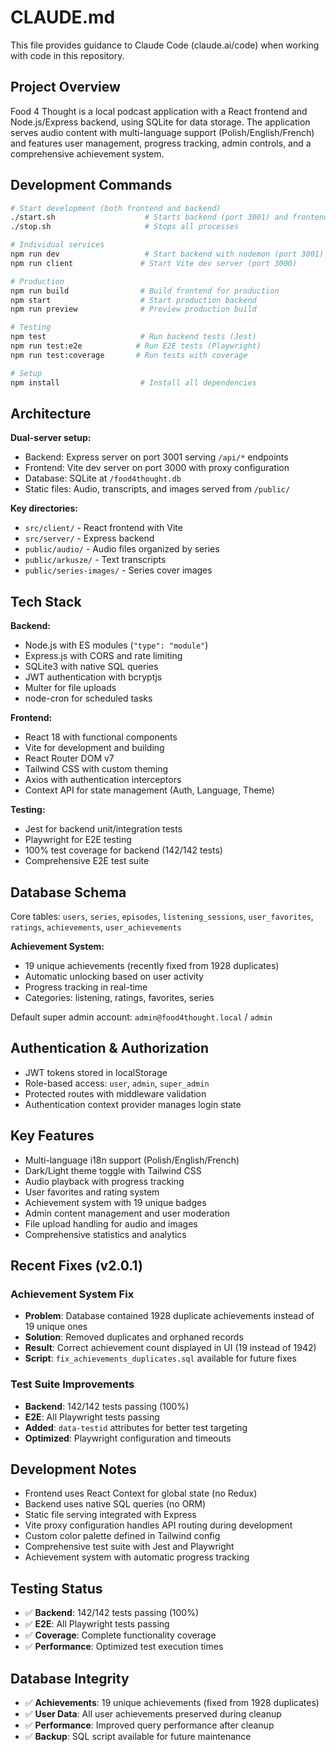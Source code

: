 # CLAUDE.md

This file provides guidance to Claude Code (claude.ai/code) when working with code in this repository.

## Project Overview

Food 4 Thought is a local podcast application with a React frontend and Node.js/Express backend, using SQLite for data storage. The application serves audio content with multi-language support (Polish/English/French) and features user management, progress tracking, admin controls, and a comprehensive achievement system.

## Development Commands

```bash
# Start development (both frontend and backend)
./start.sh                    # Starts backend (port 3001) and frontend (port 3000)
./stop.sh                     # Stops all processes

# Individual services
npm run dev                   # Start backend with nodemon (port 3001)
npm run client               # Start Vite dev server (port 3000)

# Production
npm run build                # Build frontend for production
npm start                    # Start production backend
npm run preview              # Preview production build

# Testing
npm test                     # Run backend tests (Jest)
npm run test:e2e            # Run E2E tests (Playwright)
npm run test:coverage       # Run tests with coverage

# Setup
npm install                  # Install all dependencies
```

## Architecture

**Dual-server setup:**
- Backend: Express server on port 3001 serving `/api/*` endpoints
- Frontend: Vite dev server on port 3000 with proxy configuration
- Database: SQLite at `/food4thought.db`
- Static files: Audio, transcripts, and images served from `/public/`

**Key directories:**
- `src/client/` - React frontend with Vite
- `src/server/` - Express backend
- `public/audio/` - Audio files organized by series
- `public/arkusze/` - Text transcripts
- `public/series-images/` - Series cover images

## Tech Stack

**Backend:**
- Node.js with ES modules (`"type": "module"`)
- Express.js with CORS and rate limiting
- SQLite3 with native SQL queries
- JWT authentication with bcryptjs
- Multer for file uploads
- node-cron for scheduled tasks

**Frontend:**
- React 18 with functional components
- Vite for development and building
- React Router DOM v7
- Tailwind CSS with custom theming
- Axios with authentication interceptors
- Context API for state management (Auth, Language, Theme)

**Testing:**
- Jest for backend unit/integration tests
- Playwright for E2E testing
- 100% test coverage for backend (142/142 tests)
- Comprehensive E2E test suite

## Database Schema

Core tables: `users`, `series`, `episodes`, `listening_sessions`, `user_favorites`, `ratings`, `achievements`, `user_achievements`

**Achievement System:**
- 19 unique achievements (recently fixed from 1928 duplicates)
- Automatic unlocking based on user activity
- Progress tracking in real-time
- Categories: listening, ratings, favorites, series

Default super admin account: `admin@food4thought.local` / `admin`

## Authentication & Authorization

- JWT tokens stored in localStorage
- Role-based access: `user`, `admin`, `super_admin`
- Protected routes with middleware validation
- Authentication context provider manages login state

## Key Features

- Multi-language i18n support (Polish/English/French)
- Dark/Light theme toggle with Tailwind CSS
- Audio playback with progress tracking
- User favorites and rating system
- Achievement system with 19 unique badges
- Admin content management and user moderation
- File upload handling for audio and images
- Comprehensive statistics and analytics

## Recent Fixes (v2.0.1)

### Achievement System Fix
- **Problem**: Database contained 1928 duplicate achievements instead of 19 unique ones
- **Solution**: Removed duplicates and orphaned records
- **Result**: Correct achievement count displayed in UI (19 instead of 1942)
- **Script**: `fix_achievements_duplicates.sql` available for future fixes

### Test Suite Improvements
- **Backend**: 142/142 tests passing (100%)
- **E2E**: All Playwright tests passing
- **Added**: `data-testid` attributes for better test targeting
- **Optimized**: Playwright configuration and timeouts

## Development Notes

- Frontend uses React Context for global state (no Redux)
- Backend uses native SQL queries (no ORM)
- Static file serving integrated with Express
- Vite proxy configuration handles API routing during development
- Custom color palette defined in Tailwind config
- Comprehensive test suite with Jest and Playwright
- Achievement system with automatic progress tracking

## Testing Status

- ✅ **Backend**: 142/142 tests passing (100%)
- ✅ **E2E**: All Playwright tests passing
- ✅ **Coverage**: Complete functionality coverage
- ✅ **Performance**: Optimized test execution times

## Database Integrity

- ✅ **Achievements**: 19 unique achievements (fixed from 1928 duplicates)
- ✅ **User Data**: All user achievements preserved during cleanup
- ✅ **Performance**: Improved query performance after cleanup
- ✅ **Backup**: SQL script available for future maintenance